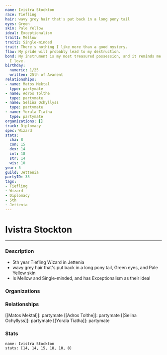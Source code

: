 ```yaml
---
name: Ivistra Stockton
race: Tiefling
hair: wavy grey hair that's put back in a long pony tail
eyes: Green
skin: Pale Yellow
ideal: Exceptionalism
trait1: Mellow
trait2: Single-minded
trait: There's nothing I like more than a good mystery.
flaw: My pride will probably lead to my destruction.
bond: My instrument is my most treasured possession, and it reminds me of someone
  I love.
birthday:
  numeric: 1/25
  written: 25th of Avanent
relationships:
- name: Matos Mektal
  type: partymate
- name: Adros Tolthe
  type: partymate
- name: Selina Ochyllyss
  type: partymate
- name: Yorala Tiatha
  type: partymate
organizations: []
track: Diplomacy
spec: Wizard
stats:
  cha: 8
  con: 15
  dex: 14
  int: 18
  str: 14
  wis: 10
year: 5
guild: Jettenia
partyID: 35
tags:
- Tiefling
- Wizard
- Diplomacy
- 5th
- Jettenia
---
```

# Ivistra Stockton
---
### Description
- 5th year Tiefling Wizard in Jettenia
- wavy grey hair that's put back in a long pony tail, Green eyes, and Pale Yellow skin
- Is Mellow and Single-minded, and has Exceptionalism as their ideal

### Organizations
### Relationships
[[Matos Mektal]]: partymate
[[Adros Tolthe]]: partymate
[[Selina Ochyllyss]]: partymate
[[Yorala Tiatha]]: partymate
### Stats
```statblock
name: Ivistra Stockton
stats: [14, 14, 15, 18, 10, 8]
```